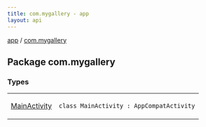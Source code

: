```yaml
---
title: com.mygallery - app
layout: api
---
```


<div class='api-docs-breadcrumbs'><a href="../index.html">app</a> / <a href=".">com.mygallery</a></div>

## Package com.mygallery

### Types

<table class="api-docs-table">
<tbody>
<tr>
<td markdown="1">

<a href="-main-activity/index.html">MainActivity</a>


</td>
<td markdown="1">
<div class="signature"><code><span class="keyword">class </span><span class="identifier">MainActivity</span>&nbsp;<span class="symbol">:</span>&nbsp;<span class="identifier">AppCompatActivity</span></code></div>

</td>
</tr>
</tbody>
</table>
